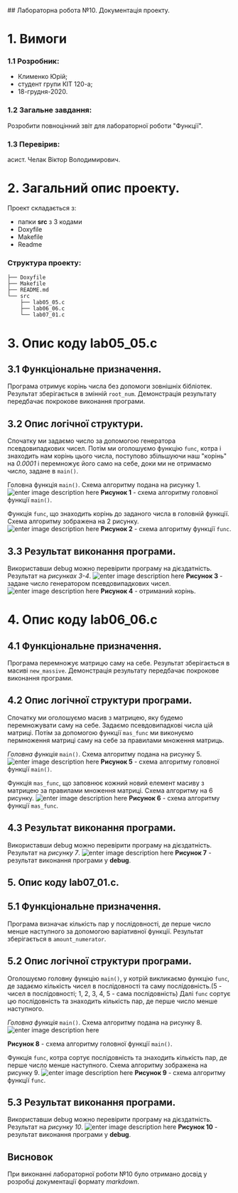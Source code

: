 ﻿ 
﻿## ﻿Лабораторна робота №10. Документація проекту.
# 1. Вимоги
### 1.1 Розробник: 
* Клименко Юрій;
* студент групи КІТ 120-а;
* 18-грудня-2020.
### 1.2 Загальне завдання:
Розробити повноцінний звіт для лабораторної роботи "Функції".
### 1.3 Перевірив:
асист. Челак Віктор Володимирович.
# 2. Загальний опис проекту.
Проект складається з:
* папки **src** з 3 кодами
* Doxyfile
* Makefile
* Readme

### Структура проекту:

	├── Doxyfile    
	├── Makefile    
	├── README.md    
	└── src
		├── lab05_05.c  
		├── lab06_06.с  
        └── lab07_01.c
# 3. Опис коду lab05_05.c
## 3.1 Функціональне призначення.
Програма отримує корінь числа без допомоги зовнішніх бібліотек. Результат зберігається в змінній `root_num`. Демонстрація результату передбачає покрокове виконання програми.
## 3.2 Опис логічної структури.
Спочатку ми задаємо число за допомогою генератора псевдовипадкових чисел. Потім ми оголошуємо функцію `func`, котра і знаходить нам корінь цього числа, поступово збільшуючи наш "корінь" на *0.0001* і перемножує його само на себе, доки ми не отримаємо число, задане в `main()`.

Головна функція `main()`. Схема алгоритму подана на рисунку 1.
![enter image description here](https://github.com/LiquidFunki/liquid_images/blob/main/05_01.png?raw=true)
**Рисунок 1** - схема алгоритму головної функції `main()`.

Функція `func`, що знаходить корінь до заданого числа в головній функції. Схема алгоритму зображена на 2 рисунку.
![enter image description here](https://github.com/LiquidFunki/liquid_images/blob/main/05_02.png?raw=true)
**Рисунок 2** - схема алгоритму функції `func`.
## 3.3 Результат виконання програми.
Використавши debug можно перевірити програму на дієздатність. Результат на *рисунках 3-4*.
![enter image description here](https://github.com/LiquidFunki/liquid_images/blob/main/Screenshot_2.png?raw=true)
**Рисунок 3** - задане число генератором псевдовипадкових чисел.
![enter image description here](https://github.com/LiquidFunki/liquid_images/blob/main/Screenshot_3.png?raw=true)
**Рисунок 4** - отриманий корінь. 

# 4. Опис коду lab06_06.c
## 4.1 Функціональне призначення.
Програма перемножує матрицю саму на себе. Результат зберігається в масиві `new_massive`. Демонстрація результату передбачає покрокове виконання програми.
## 4.2 Опис логічної структури програми.
Спочатку ми оголошуємо масив з матрицею, яку будемо перемножувати саму на себе. Задаємо псевдовипадкові числа цій матриці. Потім за допомогою функції `mas_func` ми виконуємо пермноження матриці саму на себе за правилами множення матриць.		

*Головна функція* `main()`. Схема алгоритму подана на рисунку 5.
![enter image description here](https://github.com/LiquidFunki/liquid_images/blob/main/06_01.png?raw=true)
**Рисунок 5** - cхема алгоритму головної функції `main()`.

Функція `mas_func`, що заповнює кожний новий елемент масиву з матрицею за правилами множення матриці. Схема алгоритму на 6 рисунку.
![enter image description here](https://github.com/LiquidFunki/liquid_images/blob/main/06_02.png?raw=true)
**Рисунок 6** - схема алгоритму функції `mas_func`.
## 4.3 Результат виконання програми.
Використавши debug можно перевірити програму на дієздатність. Результат на *рисунку 7*.
![enter image description here](https://github.com/LiquidFunki/liquid_images/blob/main/Screenshot_1.png?raw=true)
**Рисунок 7** - результат виконання програми у **debug**.
## 5. Опис коду lab07_01.c.
## 5.1 Функціональне призначення.
Програма визначає кількість пар у послідовності, де перше число менше наступного за допомогою варіативної функції. Результат зберігається в `amount_numerator`.
## 5.2 Опис логічної структури програми.
Оголошуємо головну функцію `main()`, у котрій викликаємо функцію `func`, де задаємо кількість чисел в послідовності та саму послідовність.(5 - чисел в послідовності; 1, 2, 3, 4, 5 - сама послідовність) Далі `func` сортує цю послідовність та знаходить кількість пар, де перше число менше наступного.

*Головна функція* `main()`. Схема алгоритму подана на рисунку 8.![enter image description here](https://github.com/LiquidFunki/liquid_images/blob/main/07_01.png?raw=true)

**Рисунок 8** - cхема алгоритму головної функції `main()`.

Функція `func`, котра  сортує послідовність та знаходить кількість пар, де перше число менше наступного. Схема алгоритму зображена на рисунку 9.
![enter image description here](https://github.com/LiquidFunki/liquid_images/blob/main/07_02.png?raw=true)
**Рисунок 9** - схема алгоритму функції `func`.
## 5.3 Результат виконання програми.
Використавши debug можно перевірити програму на дієздатність. Результат на *рисунку 10*. 
![enter image description here](https://github.com/LiquidFunki/liquid_images/blob/main/Screenshot_4.png?raw=true)
**Рисунок 10** - результат виконання програми у **debug**.
## Висновок
При виконанні лабораторної роботи №10 було отримано досвід у розробці документації формату *markdown*.
